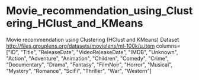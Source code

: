 # Movie_recommendation_using_Clustering_HClust_and_KMeans
Movie recommendation using Clustering (HClust and KMeans)
Dataset http://files.grouplens.org/datasets/movielens/ml-100k/u.item
columns=["ID", "Title", "ReleaseDate", "VideoReleaseDate", "IMDB", "Unknown", "Action", "Adventure", "Animation", "Children", "Comedy", "Crime", "Documentary", "Drama", "Fantasy", "FilmNoir", "Horror", "Musical", "Mystery", "Romance", "SciFi", "Thriller", "War", "Western"]
